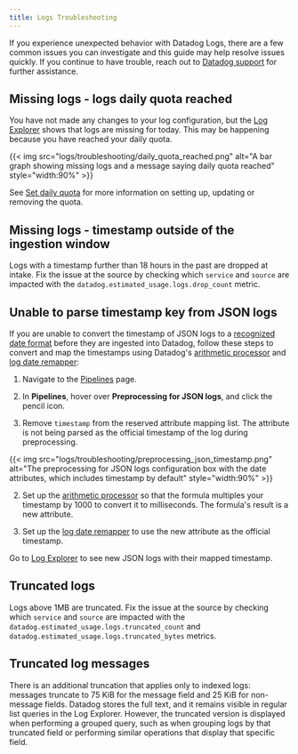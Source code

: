 ```yaml
---
title: Logs Troubleshooting
---
```


If you experience unexpected behavior with Datadog Logs, there are a few common issues you can investigate and this guide may help resolve issues quickly. If you continue to have trouble, reach out to [Datadog support][1] for further assistance.

## Missing logs - logs daily quota reached

You have not made any changes to your log configuration, but the [Log Explorer][2] shows that logs are missing for today. This may be happening because you have reached your daily quota.

{{< img src="logs/troubleshooting/daily_quota_reached.png" alt="A bar graph showing missing logs and a message saying daily quota reached" style="width:90%" >}}

See [Set daily quota][3] for more information on setting up, updating or removing the quota.

## Missing logs - timestamp outside of the ingestion window

Logs with a timestamp further than 18 hours in the past are dropped at intake.
Fix the issue at the source by checking which `service` and `source` are impacted with the `datadog.estimated_usage.logs.drop_count` metric.

## Unable to parse timestamp key from JSON logs

If you are unable to convert the timestamp of JSON logs to a [recognized date format][4] before they are ingested into Datadog, follow these steps to convert and map the timestamps using Datadog's [arithmetic processor][5] and [log date remapper][6]:

1. Navigate to the [Pipelines][7] page.

2. In **Pipelines**, hover over **Preprocessing for JSON logs**, and click the pencil icon.

3. Remove `timestamp` from the reserved attribute mapping list. The attribute is not being parsed as the official timestamp of the log during preprocessing.

{{< img src="logs/troubleshooting/preprocessing_json_timestamp.png" alt="The preprocessing for JSON logs configuration box with the date attributes, which includes timestamp by default" style="width:90%" >}}

2. Set up the [arithmetic processor][5] so that the formula multiples your timestamp by 1000 to convert it to milliseconds. The formula's result is a new attribute.

3. Set up the [log date remapper][6] to use the new attribute as the official timestamp.

Go to [Log Explorer][2] to see new JSON logs with their mapped timestamp.

## Truncated logs

Logs above 1MB are truncated. Fix the issue at the source by checking which `service` and `source` are impacted with the `datadog.estimated_usage.logs.truncated_count` and `datadog.estimated_usage.logs.truncated_bytes` metrics.

## Truncated log messages

There is an additional truncation that applies only to indexed logs: messages truncate to 75 KiB for the message field and 25 KiB for non-message fields. Datadog stores the full text, and it remains visible in regular list queries in the Log Explorer. However, the truncated version is displayed when performing a grouped query, such as when grouping logs by that truncated field or performing similar operations that display that specific field.

[1]: /help/
[2]: https://app.datadoghq.com/logs
[3]: /logs/log_configuration/indexes/#set-daily-quota
[4]: /logs/log_configuration/pipelines/?tab=date#date-attribute
[5]: /logs/log_configuration/processors/?tab=ui#arithmetic-processor
[6]: /logs/log_configuration/processors/?tab=ui#log-date-remapper
[7]: https://app.datadoghq.com/logs/pipelines
